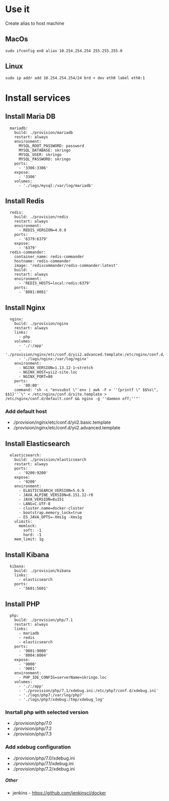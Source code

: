 # Use it

Create alias to host machine

## MacOs

```
sudo ifconfig en0 alias 10.254.254.254 255.255.255.0
```

## Linux

```
sudo ip addr add 10.254.254.254/24 brd + dev eth0 label eth0:1
```

# Install services

## Install Maria DB

```
  mariadb:
    build: ./provision/mariadb
    restart: always
    environment:
      MYSQL_ROOT_PASSWORD: password
      MYSQL_DATABASE: skringo
      MYSQL_USER: skringo
      MYSQL_PASSWORD: skringo
    ports:
      - '3306:3306'
    expose:
      - '3306'
    volumes:
      - './logs/mysql:/var/log/mariadb'
```			

## Install Redis

```			
  redis:
    build: ./provision/redis
    restart: always
    environment:
      - REDIS_VERSION=4.0.9
    ports:
      - '6379:6379'
    expose:
      - '6379'
  redis-commander:
    container_name: redis-commander
    hostname: redis-commander
    image: 'rediscommander/redis-commander:latest'
    build: .
    restart: always
    environment:
      - 'REDIS_HOSTS=local:redis:6379'
    ports:
      - '8081:8081'
```	

## Install Nginx
		
```					
  nginx:
    build: ./provision/nginx
    restart: always
    links:
      - php
    volumes:
      - './:/app'
      - './provision/nginx/etc/conf.d/yii2.advanced.template:/etc/nginx/conf.d/site.template'
      - './logs/nginx:/var/log/nginx'
    environment:
      - NGINX_VERSION=1.13.12-1~stretch
      - NGINX_HOST=yii2-site.loc
      - NGINX_PORT=80
    ports:
      - '80:80'
    command: 'sh -c "envsubst \"`env | awk -F = ''{printf \" $$%s\", $$1}''`\" < /etc/nginx/conf.d/site.template > /etc/nginx/conf.d/default.conf && nginx -g ''daemon off;''"'
```	

### Add default host

* ./provision/nginx/etc/conf.d/yii2.basic.template
* ./provision/nginx/etc/conf.d/yii2.advanced.template

## Install Elasticsearch

```				
  elasticsearch:
    build: ./provision/elasticsearch
    restart: always
    ports:
      - '9200:9200'
    expose:
      - '9200'
    environment:
      - ELASTICSEARCH_VERSION=5.6.9
      - JAVA_ALPINE_VERSION=8.151.12-r0
      - JAVA_VERSION=8u151
      - LANG=C.UTF-8
      - cluster.name=docker-cluster
      - bootstrap.memory_lock=true
      - ES_JAVA_OPTS=-Xms1g -Xmx1g
    ulimits:
      memlock:
        soft: -1
        hard: -1
    mem_limit: 1g
```			

## Install Kibana

```				
  kibana:
    build: ./provision/kibana
    links:
      - elasticsearch
    ports:
      - '5601:5601'
```			

## Install PHP


```					
  php:
    build: ./provision/php/7.1
    restart: always
    links:
      - mariadb
      - redis
      - elasticsearch
    ports:
      - '9001:9000'
      - '8004:8004'
    expose:
      - '9000'
      - '9001'
    environment:
      - PHP_IDE_CONFIG=serverName=skringo.loc
    volumes:
      - './:/app'
      - './provision/php/7.1/xdebug.ini:/etc/php7/conf.d/xdebug.ini'
      - './logs/php7:/var/log/php7'
      - './logs/php7/xdebug:/tmp/xdebug_log'
```

### Insrtall php with selected version

* ./provision/php/7.0
* ./provision/php/7.2
* ./provision/php/7.3

### Add xdebug configuration

* ./provision/php/7.0/xdebug.ini
* ./provision/php/7.1/xdebug.ini
* ./provision/php/7.2/xdebug.ini

##### Other

* jenkins - https://github.com/jenkinsci/docker